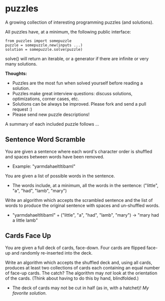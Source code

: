 puzzles
=======
A growing collection of interesting programming puzzles (and solutions).

All puzzles have, at a minimum, the following public interface:

    from puzzles import somepuzzle
    puzzle = somepuzzle.new(inputs ...)
    solution = somepuzzle.solve(puzzle)

solve() will return an iterable, or a generator if there are infinite or very many
solutions.

**Thoughts:**
* Puzzles are the most fun when solved yourself before reading a solution.
* Puzzles make great interview questions: discuss solutions, optimizations, corner cases, etc.
* Solutions can be always be improved. Please fork and send a pull request :)
* Please send new puzzle descriptions!

A summary of each included puzzle follows ...

Sentence Word Scramble
----------------------
You are given a sentence where each word's character order is shuffled and spaces
between words have been removed.
* Example: "yarmdahaeltltibaml"

You are given a list of possible words in the sentence.
* The words include, at a minimum, all the words in the sentence: ("little", "a", "had", "lamb", "mary")

Write an algorithm which accepts the scrambled sentence and the list of words to
produce the original sentence with spaces and un-shuffled words.
* "yarmdahaeltltibaml" + ("little", "a", "had", "lamb", "mary") -> "mary had a little lamb"

Cards Face Up
-------------
You are given a full deck of cards, face-down. Four cards are flipped face-up and
randomly re-inserted into the deck.

Write an algorithm which accepts the shuffled deck and, using all cards, produces
at least two collections of cards each containing an equal number of face-up
cards. The catch? The algorithm may *not* look at the orientation of the cards.
(Think about having to do this by hand, blindfolded.)

* The deck of cards may not be cut in half (as in, with a hatchet)! *My favorite solution.*
